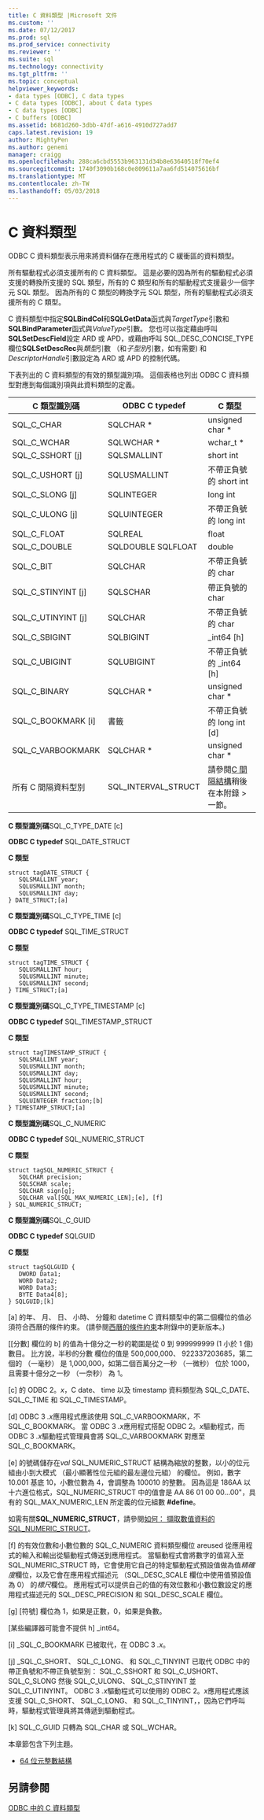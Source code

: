 ```yaml
---
title: C 資料類型 |Microsoft 文件
ms.custom: ''
ms.date: 07/12/2017
ms.prod: sql
ms.prod_service: connectivity
ms.reviewer: ''
ms.suite: sql
ms.technology: connectivity
ms.tgt_pltfrm: ''
ms.topic: conceptual
helpviewer_keywords:
- data types [ODBC], C data types
- C data types [ODBC], about C data types
- C data types [ODBC]
- C buffers [ODBC]
ms.assetid: b681d260-3dbb-47df-a616-4910d727add7
caps.latest.revision: 19
author: MightyPen
ms.author: genemi
manager: craigg
ms.openlocfilehash: 288ca6cbd5553b963131d34b8e63640518f70ef4
ms.sourcegitcommit: 1740f3090b168c0e809611a7aa6fd514075616bf
ms.translationtype: MT
ms.contentlocale: zh-TW
ms.lasthandoff: 05/03/2018
---
```

# <a name="c-data-types"></a>C 資料類型
ODBC C 資料類型表示用來將資料儲存在應用程式的 C 緩衝區的資料類型。  
  
 所有驅動程式必須支援所有的 C 資料類型。 這是必要的因為所有的驅動程式必須支援的轉換所支援的 SQL 類型，所有的 C 類型和所有的驅動程式支援最少一個字元 SQL 類型。 因為所有的 C 類型的轉換字元 SQL 類型，所有的驅動程式必須支援所有的 C 類型。  
  
 C 資料類型中指定**SQLBindCol**和**SQLGetData**函式與*TargetType*引數和**SQLBindParameter**函式與*ValueType*引數。 您也可以指定藉由呼叫**SQLSetDescField**設定 ARD 或 APD，或藉由呼叫 SQL_DESC_CONCISE_TYPE 欄位**SQLSetDescRec**與*類型*引數 （和*子型別*引數，如有需要) 和*DescriptorHandle*引數設定為 ARD 或 APD 的控制代碼。  
  
 下表列出的 C 資料類型的有效的類型識別項。 這個表格也列出 ODBC C 資料類型對應到每個識別項與此資料類型的定義。  
  
|C 類型識別碼|ODBC C typedef|C 類型|  
|-----------------------|--------------------|------------|  
|SQL_C_CHAR|SQLCHAR *|unsigned char *|  
|SQL_C_WCHAR|SQLWCHAR *|wchar_t *|  
|SQL_C_SSHORT [j]|SQLSMALLINT|short int|  
|SQL_C_USHORT [j]|SQLUSMALLINT|不帶正負號的 short int|  
|SQL_C_SLONG [j]|SQLINTEGER|long int|  
|SQL_C_ULONG [j]|SQLUINTEGER|不帶正負號的 long int|  
|SQL_C_FLOAT|SQLREAL|float|  
|SQL_C_DOUBLE|SQLDOUBLE SQLFLOAT|double|  
|SQL_C_BIT|SQLCHAR|不帶正負號的 char|  
|SQL_C_STINYINT [j]|SQLSCHAR|帶正負號的 char|  
|SQL_C_UTINYINT [j]|SQLCHAR|不帶正負號的 char|  
|SQL_C_SBIGINT|SQLBIGINT|_int64 [h]|  
|SQL_C_UBIGINT|SQLUBIGINT|不帶正負號的 _int64 [h]|  
|SQL_C_BINARY|SQLCHAR *|unsigned char *|  
|SQL_C_BOOKMARK [i]|書籤|不帶正負號的 long int [d]|  
|SQL_C_VARBOOKMARK|SQLCHAR *|unsigned char *|  
|所有 C 間隔資料型別|SQL_INTERVAL_STRUCT|請參閱[C 間隔結構](../../../odbc/reference/appendixes/c-interval-structure.md)稍後在本附錄 > 一節。|  
  
 **C 類型識別碼**SQL_C_TYPE_DATE [c]  
  
 **ODBC C typedef** SQL_DATE_STRUCT  
  
 **C 類型**  
  
```  
struct tagDATE_STRUCT {  
   SQLSMALLINT year;  
   SQLUSMALLINT month;  
   SQLUSMALLINT day;    
} DATE_STRUCT;[a]  
```  
  
 **C 類型識別碼**SQL_C_TYPE_TIME [c]  
  
 **ODBC C typedef** SQL_TIME_STRUCT  
  
 **C 類型**  
  
```  
struct tagTIME_STRUCT {  
   SQLUSMALLINT hour;  
   SQLUSMALLINT minute;  
   SQLUSMALLINT second;  
} TIME_STRUCT;[a]  
```  
  
 **C 類型識別碼**SQL_C_TYPE_TIMESTAMP [c]  
  
 **ODBC C typedef** SQL_TIMESTAMP_STRUCT  
  
 **C 類型**  
  
```  
struct tagTIMESTAMP_STRUCT {  
   SQLSMALLINT year;  
   SQLUSMALLINT month;  
   SQLUSMALLINT day;  
   SQLUSMALLINT hour;  
   SQLUSMALLINT minute;  
   SQLUSMALLINT second;  
   SQLUINTEGER fraction;[b]   
} TIMESTAMP_STRUCT;[a]  
```  
  
 **C 類型識別碼**SQL_C_NUMERIC  
  
 **ODBC C typedef** SQL_NUMERIC_STRUCT  
  
 **C 類型**  
  
```  
struct tagSQL_NUMERIC_STRUCT {  
   SQLCHAR precision;  
   SQLSCHAR scale;  
   SQLCHAR sign[g];  
   SQLCHAR val[SQL_MAX_NUMERIC_LEN];[e], [f]   
} SQL_NUMERIC_STRUCT;  
```  
  
 **C 類型識別碼**SQL_C_GUID  
  
 **ODBC C typedef** SQLGUID  
  
 **C 類型**  
  
```  
struct tagSQLGUID {  
   DWORD Data1;  
   WORD Data2;  
   WORD Data3;  
   BYTE Data4[8];  
} SQLGUID;[k]  
```  
  
 [a] 的年、 月、 日、 小時、 分鐘和 datetime C 資料類型中的第二個欄位的值必須符合西曆的條件約束。 (請參閱[西曆的條件約束](../../../odbc/reference/appendixes/constraints-of-the-gregorian-calendar.md)本附錄中的更新版本。)  
  
 [[分數] 欄位的 b] 的值為十億分之一秒的範圍是從 0 到 999999999 (1 小於 1 億) 數目。 比方說，半秒的分數 欄位的值是 500,000,000、 922337203685，第二個的 （一毫秒） 是 1,000,000，如第二個百萬分之一秒 （一微秒） 位於 1000，且需要十億分之一秒 （一奈秒） 為 1。  
  
 [c] 的 ODBC 2。*x*，C date、 time 以及 timestamp 資料類型為 SQL_C_DATE、 SQL_C_TIME 和 SQL_C_TIMESTAMP。  
  
 [d] ODBC 3 *.x*應用程式應該使用 SQL_C_VARBOOKMARK，不 SQL_C_BOOKMARK。 當 ODBC 3 *.x*應用程式搭配 ODBC 2。*x*驅動程式，而 ODBC 3 *.x*驅動程式管理員會將 SQL_C_VARBOOKMARK 對應至 SQL_C_BOOKMARK。  
  
 [e] 的號碼儲存在*val* SQL_NUMERIC_STRUCT 結構為縮放的整數，以小的位元組由小到大模式 （最小顯著性位元組的最左邊位元組） 的欄位。 例如，數字 10.001 基底 10，小數位數為 4，會調整為 100010 的整數。 因為這是 186AA 以十六進位格式，SQL_NUMERIC_STRUCT 中的值會是 AA 86 01 00 00...00"，具有的 SQL_MAX_NUMERIC_LEN 所定義的位元組數 **#define**。  
  
 如需有關**SQL_NUMERIC_STRUCT**，請參閱[如何： 擷取數值資料的 SQL_NUMERIC_STRUCT](retrieve-numeric-data-sql-numeric-struct-kb222831.md)。  
  
 [f] 的有效位數和小數位數的 SQL_C_NUMERIC 資料類型欄位 areused 從應用程式的輸入和輸出從驅動程式傳送到應用程式。 當驅動程式會將數字的值寫入至 SQL_NUMERIC_STRUCT 時，它會使用它自己的特定驅動程式預設值做為值*精確度*欄位，以及它會在應用程式描述元 （SQL_DESC_SCALE 欄位中使用值預設值為 0） 的*標尺*欄位。 應用程式可以提供自己的值的有效位數和小數位數設定的應用程式描述元的 SQL_DESC_PRECISION 和 SQL_DESC_SCALE 欄位。  
  
 [g] [符號] 欄位為 1，如果是正數，0，如果是負數。  
  
 [某些編譯器可能會不提供 h] _int64。  
  
 [i] _SQL_C_BOOKMARK 已被取代，在 ODBC 3 *.x*。  
  
 [j] _SQL_C_SHORT、 SQL_C_LONG、 和 SQL_C_TINYINT 已取代 ODBC 中的帶正負號和不帶正負號型別： SQL_C_SSHORT 和 SQL_C_USHORT、 SQL_C_SLONG 然後 SQL_C_ULONG、 SQL_C_STINYINT 並 SQL_C_UTINYINT。 ODBC 3 *.x*驅動程式可以使用的 ODBC 2。*x*應用程式應該支援 SQL_C_SHORT、 SQL_C_LONG、 和 SQL_C_TINYINT，，因為它們呼叫時，驅動程式管理員將其傳遞到驅動程式。  
  
 [k] SQL_C_GUID 只轉為 SQL_CHAR 或 SQL_WCHAR。  
  
 本章節包含下列主題。  
  
-   [64 位元整數結構](../../../odbc/reference/appendixes/64-bit-integer-structures.md)  
  
## <a name="see-also"></a>另請參閱  
 [ODBC 中的 C 資料類型](../../../odbc/reference/develop-app/c-data-types-in-odbc.md)

